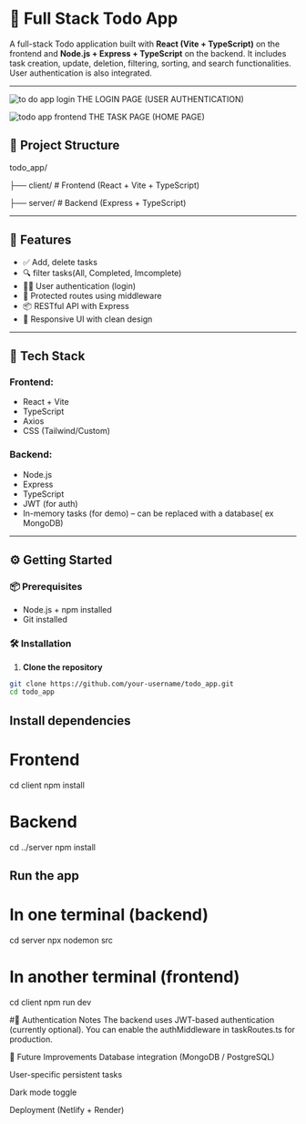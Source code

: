 # 📝 Full Stack Todo App

A full-stack Todo application built with **React (Vite + TypeScript)** on the frontend and **Node.js + Express + TypeScript** on the backend. It includes task creation, update, deletion, filtering, sorting, and search functionalities. User authentication is also integrated.

---
![to do app login](https://github.com/user-attachments/assets/67ed566a-57e9-4836-8bdf-2cea4bc5b9a4)
THE LOGIN PAGE (USER AUTHENTICATION)

![todo app frontend](https://github.com/user-attachments/assets/ad05685e-9b96-454f-be11-bf178e234eac)
THE TASK PAGE (HOME PAGE)


## 📁 Project Structure
todo_app/

├── client/ # Frontend (React + Vite + TypeScript)

├── server/ # Backend (Express + TypeScript)




---

## 🚀 Features

- ✅ Add, delete tasks
- 🔍 filter tasks(All, Completed, Imcomplete)
- 👩‍💻 User authentication (login)
- 🔐 Protected routes using middleware
- 📦 RESTful API with Express
- 🎨 Responsive UI with clean design

---

## 🔧 Tech Stack

### Frontend:
- React + Vite
- TypeScript
- Axios
- CSS (Tailwind/Custom)

### Backend:
- Node.js
- Express
- TypeScript
- JWT (for auth)
- In-memory tasks (for demo) – can be replaced with a database( ex MongoDB)

---

## ⚙️ Getting Started

### 📦 Prerequisites
- Node.js + npm installed
- Git installed

### 🛠 Installation

1. **Clone the repository**

```bash
git clone https://github.com/your-username/todo_app.git
cd todo_app

```

## Install dependencies
# Frontend
cd client
npm install


# Backend
cd ../server
npm install



## Run the app
# In one terminal (backend)
cd server
npx nodemon src

# In another terminal (frontend)
cd client
npm run dev

#🔐 Authentication Notes
The backend uses JWT-based authentication (currently optional). You can enable the authMiddleware in taskRoutes.ts for production.

🧠 Future Improvements
Database integration (MongoDB / PostgreSQL)

User-specific persistent tasks

Dark mode toggle

Deployment (Netlify + Render)






